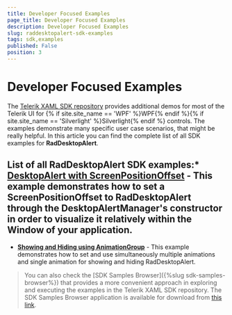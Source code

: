 ```yaml
---
title: Developer Focused Examples
page_title: Developer Focused Examples
description: Developer Focused Examples
slug: raddesktopalert-sdk-examples
tags: sdk,examples
published: False
position: 3
---
```


# Developer Focused Examples

The [Telerik XAML SDK repository](https://github.com/telerik/xaml-sdk/tree/master/) provides additional demos for most of the Telerik UI for {% if site.site_name == 'WPF' %}WPF{% endif %}{% if site.site_name == 'Silverlight' %}Silverlight{% endif %} controls. The examples demonstrate many specific user case scenarios, that might be really helpful. In this article you can find the complete list of all SDK examples for __RadDesktopAlert__.

## List of all RadDesktopAlert SDK examples:* __[DesktopAlert with ScreenPositionOffset](https://github.com/telerik/xaml-sdk/tree/master/DesktopAlert/DesktopAlertWithScreenPositionOffset)__ - This example demonstrates how to set a ScreenPositionOffset to RadDesktopAlert through the DesktopAlertManager's constructor in order to visualize it relatively within the Window of your application.
* __[Showing and Hiding using AnimationGroup](https://github.com/telerik/xaml-sdk/tree/master/DesktopAlert/ShowingAndHidingUsingAnimationGroup)__ - This example demonstrates how to set and use simultaneously multiple animations and single animation for showing and hiding RadDesktopAlert.


>You can also check the [SDK Samples Browser]({%slug sdk-samples-browser%}) that provides a more convenient approach in exploring and executing the examples in the Telerik XAML SDK repository. The SDK Samples Browser application is available for download from [this link](http://demos.telerik.com/xaml-sdkbrowser/).